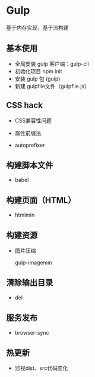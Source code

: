 # Gulp

基于内存实现，基于流构建

## 基本使用

- 全局安装 gulp 客户端：gulp-cli
- 初始化项目 npm init
- 安装 gulp 包 (gulp)
- 新建 gulpfile文件（gulpfile.js）

## CSS hack

- CSS兼容性问题

- 属性前缀法

- autoprefixer

## 构建脚本文件

- babel

## 构建页面（HTML）

- htmlmin

## 构建资源

- 图片压缩

  gulp-imagemin

## 清除输出目录

- del


## 服务发布

- browser-sync

## 热更新

- 监视dist、src代码变化